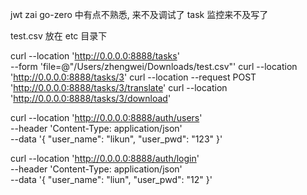 jwt zai go-zero 中有点不熟悉, 来不及调试了
task 监控来不及写了

test.csv 放在  etc 目录下

curl --location 'http://0.0.0.0:8888/tasks' \
--form 'file=@"/Users/zhengwei/Downloads/test.csv"'
curl --location 'http://0.0.0.0:8888/tasks/3'
curl --location --request POST 'http://0.0.0.0:8888/tasks/3/translate'
curl --location 'http://0.0.0.0:8888/tasks/3/download'


curl --location 'http://0.0.0.0:8888/auth/users' \
--header 'Content-Type: application/json' \
--data '{
    "user_name": "likun",
    "user_pwd": "123"
}'

curl --location 'http://0.0.0.0:8888/auth/login' \
--header 'Content-Type: application/json' \
--data '{
    "user_name": "liun",
    "user_pwd": "12"
}'
